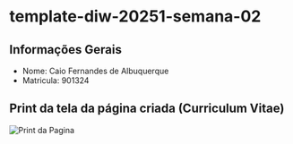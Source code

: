 # template-diw-20251-semana-02

## Informações Gerais
- Nome: Caio Fernandes de Albuquerque
- Matricula: 901324

## Print da tela da página criada (Curriculum Vitae)

![Print da Pagina]()